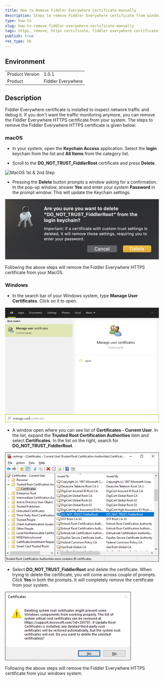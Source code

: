 ```yaml
---
title: How to Remove Fiddler Everywhere Certificate manually
description: Steps to remove Fiddler Everywhere certificate from windows and macOS manually
type: how-to
slug: how-to-remove-fiddler-everywhere-certificate-manually
tags: https, remove, https certificate, fiddler everywhere certificate
publish: true
res_type: kb
---
```


## Environment

<table>
	<tbody>
		<tr>
			<td>Product Version</td>
			<td>1.0.1</td>
		</tr>
		<tr>
			<td>Product</td>
			<td>Fiddler Everywhere</td>
		</tr>
	</tbody>
</table>

## Description 

Fiddler Everywhere certificate is installed to inspect network traffic and debug it. If you don't want the traffic monitoring anymore, you can remove the Fiddler Everywhere HTTPS certificate from your system. The steps to remove the Fiddler Everywhere HTTPS certificate is given below: 

### macOS 

- In your system, open the __Keychain Access__ application. Select the __login__ keychain from the list and __All Items__ from the category list. 

- Scroll to the __DO_NOT_TRUST_FiddlerRoot__ certificate and press __Delete__.

![MacOS 1st & 2nd Step](../images/kb/skeychain-access-login-and-do-not-trust-fiddlerroot-delete.png)

- Pressing the __Delete__ button prompts a window asking for a confirmation. In the pop-up window, answer __Yes__ and enter your system __Password__ in the prompt window. This will update the Keychain settings. 

![MacOS 3rd Step to delete Fiddler Everywhere Certificate](../images/kb/select-yes-to-delete-fiddler-everywhere-certificate-from-macos.png)

Following the above steps will remove the Fiddler Everywhere HTTPS certificate from your MacOS. 

### Windows 

- In the search bar of your Windows system, type __Manage User Certificates__. Click on it to open. 

![Manage User Certificates](../images/kb/manage-user-certificate-using-start-menu.png)

- A window open where you can see list of __Certificates - Current User__. In the list, expand the __Trusted Root Certification Authorities__ item and select __Certificates__. In the list on the right, search for __DO_NOT_TRUST_FiddlerRoot__.

![Certificates - Current User](../images/kb/certificates-current-user-trusted-root-certification.png)

- Select __DO_NOT_TRUST_FiddlerRoot__ and delete the certificate. When trying to delete the certificate, you will come across couple of prompts. Click __Yes__ in both the prompts. It will completely remove the certificate from your system. 

![Delete Fiddler Everywhere](../images/kb/select-do-not-trust-fiddlerroot-and-press-yes.png)

Following the above steps will remove the Fiddler Everywhere HTTPS certificate from your windows system. 